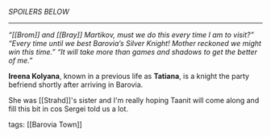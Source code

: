 *SPOILERS BELOW*

___

 *“[[Brom]] and [[Bray]] Martikov, must we do this every time I am to visit?”*
*“Every time until we best Barovia’s Silver Knight! Mother reckoned we might win this time.”*
*“It will take more than games and shadows to get the better of me.”*


**Ireena Kolyana**, known in a previous life as **Tatiana**, is a knight the party befriend shortly after arriving in Barovia.

She was [[Strahd]]'s sister and I'm really hoping Taanit will come along and fill this bit in cos Sergei told us a lot.

tags: [[Barovia Town]]